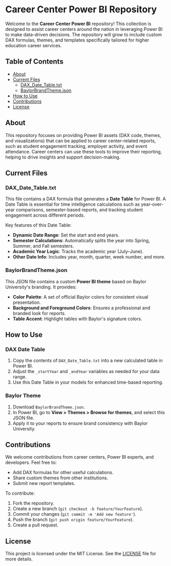 # Career Center Power BI Repository

Welcome to the **Career Center Power BI** repository! This collection is designed to assist career centers around the nation in leveraging Power BI to make data-driven decisions. The repository will grow to include custom DAX formulas, themes, and templates specifically tailored for higher education career services.

## Table of Contents

- [About](#about)
- [Current Files](#current-files)
  - [DAX_Date_Table.txt](#dax_date_table)
  - [BaylorBrandTheme.json](#baylorbrandthemejson)
- [How to Use](#how-to-use)
- [Contributions](#contributions)
- [License](#license)

## About

This repository focuses on providing Power BI assets (DAX code, themes, and visualizations) that can be applied to career center-related reports, such as student engagement tracking, employer activity, and event attendance. Career centers can use these tools to improve their reporting, helping to drive insights and support decision-making.

## Current Files

### DAX_Date_Table.txt

This file contains a DAX formula that generates a **Date Table** for Power BI. A Date Table is essential for time intelligence calculations such as year-over-year comparisons, semester-based reports, and tracking student engagement across different periods.

Key features of this Date Table:
- **Dynamic Date Range**: Set the start and end years.
- **Semester Calculations**: Automatically splits the year into Spring, Summer, and Fall semesters.
- **Academic Year Logic**: Tracks the academic year (July–June).
- **Other Date Info**: Includes year, month, quarter, week number, and more.

### BaylorBrandTheme.json

This JSON file contains a custom **Power BI theme** based on Baylor University's branding. It provides:
- **Color Palette**: A set of official Baylor colors for consistent visual presentation.
- **Background and Foreground Colors**: Ensures a professional and branded look for reports.
- **Table Accent**: Highlight tables with Baylor's signature colors.

## How to Use

### DAX Date Table

1. Copy the contents of `DAX_Date_Table.txt` into a new calculated table in Power BI.
2. Adjust the `_startYear` and `_endYear` variables as needed for your data range.
3. Use this Date Table in your models for enhanced time-based reporting.

### Baylor Theme

1. Download `BaylorBrandTheme.json`.
2. In Power BI, go to **View > Themes > Browse for themes**, and select this JSON file.
3. Apply it to your reports to ensure brand consistency with Baylor University.

## Contributions

We welcome contributions from career centers, Power BI experts, and developers. Feel free to:
- Add DAX formulas for other useful calculations.
- Share custom themes from other institutions.
- Submit new report templates.

To contribute:
1. Fork the repository.
2. Create a new branch (`git checkout -b feature/YourFeature`).
3. Commit your changes (`git commit -m 'Add new feature'`).
4. Push the branch (`git push origin feature/YourFeature`).
5. Create a pull request.

## License

This project is licensed under the MIT License. See the [LICENSE](LICENSE) file for more details.
